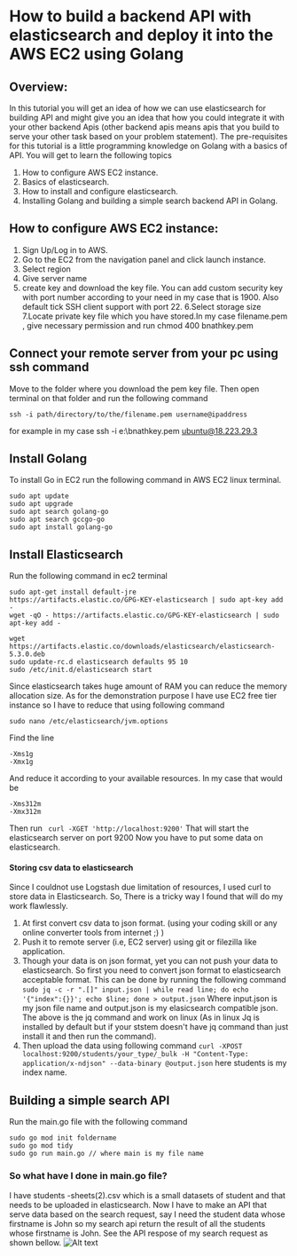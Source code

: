 # How to build a backend API with elasticsearch and deploy it into the AWS EC2 using Golang
## Overview:
In this tutorial you will get an idea of how we can use elasticsearch for building API and might give you an idea that how you could integrate it with your other backend Apis (other backend apis means apis that you build to serve your other task based on your problem statement). The pre-requisites for this tutorial is a little programming knowledge on Golang with a basics of API. 
You will get to learn the following topics
1. How to configure AWS EC2 instance.
2. Basics of elasticsearch.
3. How to install and configure elasticsearch.
4. Installing Golang and building a simple search backend API in Golang.

## How to configure AWS EC2 instance:
1. Sign Up/Log in to AWS.
2. Go to the EC2 from the navigation panel and click launch instance.
3. Select region 
4. Give server name
5. create key and download the key file. You can add custom security key with port number according to your need in my case that is 1900. Also default tick SSH client support with port 22.
6.Select storage size
7.Locate private key file which you have stored.In my case filename.pem , give necessary permission and run chmod 400 bnathkey.pem

## Connect your remote server from your pc using ssh command
Move to the folder where you download the pem key file.
Then open terminal on that folder and run the following command
```
ssh -i path/directory/to/the/filename.pem username@ipaddress
```
for example in my case ssh -i e:\bnathkey.pem ubuntu@18.223.29.3

## Install Golang
To install Go in EC2 run the following command in AWS EC2 linux terminal.
```
sudo apt update
sudo apt upgrade
sudo apt search golang-go
sudo apt search gccgo-go
sudo apt install golang-go
```
## Install Elasticsearch
Run the following command in ec2 terminal
```
sudo apt-get install default-jre
https://artifacts.elastic.co/GPG-KEY-elasticsearch | sudo apt-key add -
wget -qO - https://artifacts.elastic.co/GPG-KEY-elasticsearch | sudo apt-key add -

wget https://artifacts.elastic.co/downloads/elasticsearch/elasticsearch-5.3.0.deb
sudo update-rc.d elasticsearch defaults 95 10
sudo /etc/init.d/elasticsearch start
```
Since elasticsearch takes huge amount of RAM you can reduce the memory allocation size.
As for the demonstration purpose I have use EC2 free tier instance so I have to reduce that using following command
```
sudo nano /etc/elasticsearch/jvm.options
```
Find the line
```
-Xms1g
-Xmx1g
```
And reduce it according to your available resources. In my case that would be
```
-Xms312m
-Xmx312m
```
Then run 
``` curl -XGET 'http://localhost:9200'```
That will start the elasticsearch server on port 9200
Now you have to put some data on elasticsearch.

#### Storing csv data to elasticsearch
Since I couldnot use Logstash due limitation of resources, I used curl to store data in Elasticsearch.
So, There is a tricky way I found that will do my work flawlessly.
1. At first convert csv data to json format. (using your coding skill or any online converter tools from internet ;) )
2. Push it to remote server (i.e, EC2 server) using git or filezilla like application.
3. Though your data is on json format, yet you can not push your data to elasticsearch. So first you need to convert json format to elasticsearch acceptable format. This can be done by running the following command
```sudo jq -c -r ".[]" input.json | while read line; do echo '{"index":{}}'; echo $line; done > output.json``` Where input.json is my json file name and  output.json is my elasicsearch compatible json.
The above is the jq command and work on linux (As in linux Jq is installed by default but if your ststem doesn't have jq command than just install it and then run the command).
4. Then upload the data using following command 
```curl -XPOST localhost:9200/students/your_type/_bulk -H "Content-Type: application/x-ndjson" --data-binary @output.json```
here students is my index name.

## Building a simple search API 
Run the main.go file with the following command
```
sudo go mod init foldername
sudo go mod tidy
sudo go run main.go // where main is my file name 
```
### So what have I done in main.go file?
I have students -sheets(2).csv which is a small datasets of student and that needs to be uploaded in elasticsearch. Now I have to make an API that serve data based on the search request, say I need the student data whose firstname is John so my search api return the result of all the students whose firstname is John. See the API respose of my search request as shown bellow.
<img title="" alt="Alt text" src="/images/boo.svg">
